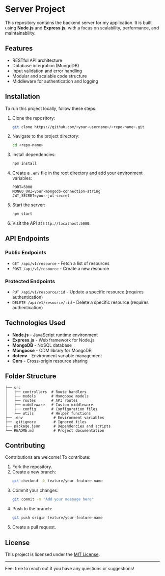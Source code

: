 # Server Project

This repository contains the backend server for my application. It is built using **Node.js** and **Express.js**, with a focus on scalability, performance, and maintainability.

## Features

- RESTful API architecture
- Database integration (MongoDB)
- Input validation and error handling
- Modular and scalable code structure
- Middleware for authentication and logging

## Installation

To run this project locally, follow these steps:

1. Clone the repository:
   ```bash
   git clone https://github.com/<your-username>/<repo-name>.git
   ```

2. Navigate to the project directory:
   ```bash
   cd <repo-name>
   ```

3. Install dependencies:
   ```bash
   npm install
   ```

4. Create a `.env` file in the root directory and add your environment variables:
   ```plaintext
   PORT=5000
   MONGO_URI=your-mongodb-connection-string
   JWT_SECRET=your-jwt-secret
   ```

5. Start the server:
   ```bash
   npm start
   ```

6. Visit the API at `http://localhost:5000`.

## API Endpoints

### Public Endpoints

- `GET /api/v1/resource` - Fetch a list of resources
- `POST /api/v1/resource` - Create a new resource

### Protected Endpoints

- `PUT /api/v1/resource/:id` - Update a specific resource (requires authentication)
- `DELETE /api/v1/resource/:id` - Delete a specific resource (requires authentication)

## Technologies Used

- **Node.js** - JavaScript runtime environment
- **Express.js** - Web framework for Node.js
- **MongoDB** - NoSQL database
- **Mongoose** - ODM library for MongoDB
- **dotenv** - Environment variable management
- **Cors** - Cross-origin resource sharing

## Folder Structure

```plaintext
├── src
│   ├── controllers  # Route handlers
│   ├── models       # Mongoose models
│   ├── routes       # API routes
│   ├── middleware   # Custom middleware
│   ├── config       # Configuration files
│   └── utils        # Helper functions
├── .env              # Environment variables
├── .gitignore        # Ignored files
├── package.json      # Dependencies and scripts
└── README.md         # Project documentation
```

## Contributing

Contributions are welcome! To contribute:

1. Fork the repository.
2. Create a new branch:
   ```bash
   git checkout -b feature/your-feature-name
   ```
3. Commit your changes:
   ```bash
   git commit -m "Add your message here"
   ```
4. Push to the branch:
   ```bash
   git push origin feature/your-feature-name
   ```
5. Create a pull request.

## License

This project is licensed under the [MIT License](LICENSE).

---

Feel free to reach out if you have any questions or suggestions!
